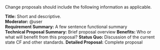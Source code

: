 Change proposals should include the following information as applicable.

**Title:** Short and descriptive.  
**Moderator:** @user  
**Requirement Summary:** A few sentence functional summary  
**Technical Proposal Summary:** Brief proposal overview
**Benefits:** Who or what will benefit from this proposal?
**Status Quo:** Discussion of the current state CF and other standards.
**Detailed Proposal:** Complete proposal